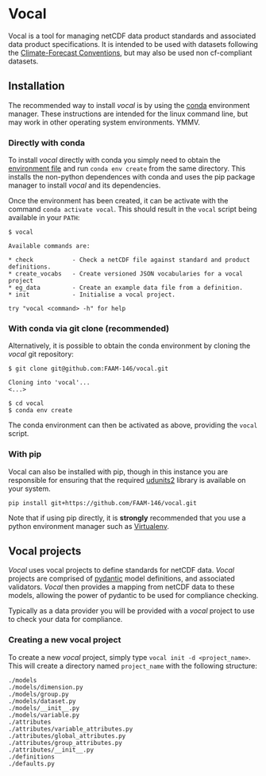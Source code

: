 # Vocal

Vocal is a tool for managing netCDF data product standards and associated data product specifications.
It is intended to be used with datasets following the [Climate-Forecast Conventions](https://cfconventions.org/),
but may also be used non cf-compliant datasets.

## Installation

The recommended way to install *vocal* is by using the [conda](https://conda.io) environment manager.
These instructions are intended for the linux command line, but may work in other operating system
environments. YMMV.

### Directly with conda

To install *vocal* directly with conda you simply need to obtain the 
[environment file](https://raw.githubusercontent.com/FAAM-146/vocal/main/environment.yml) and run
`conda env create` from the same directory. This installs the non-python dependences with conda
and uses the pip package manager to install *vocal* and its dependencies.

Once the environment has been created, it can be activate with the command `conda activate vocal`.
This should result in the `vocal` script being available in your `PATH`:

    $ vocal
    
    Available commands are:

    * check           - Check a netCDF file against standard and product definitions.
    * create_vocabs   - Create versioned JSON vocabularies for a vocal project
    * eg_data         - Create an example data file from a definition.
    * init            - Initialise a vocal project.

    try "vocal <command> -h" for help

### With conda via git clone (recommended)

Alternatively, it is possible to obtain the conda environment by cloning the *vocal* git 
repository:

    $ git clone git@github.com:FAAM-146/vocal.git
    
    Cloning into 'vocal'...
    <...>
    
    $ cd vocal
    $ conda env create

The conda environment can then be activated as above, providing the `vocal` script.

### With pip

Vocal can also be installed with pip, though in this instance you are responsible for ensuring
that the required [udunits2](https://www.unidata.ucar.edu/software/udunits/) library is available
on your system.

    pip install git+https://github.com/FAAM-146/vocal.git
    
Note that if using pip directly, it is **strongly** recommended that you use a python environment
manager such as [Virtualenv](https://pypi.org/project/virtualenv/).

## Vocal projects

*Vocal* uses vocal projects to define standards for netCDF data. *Vocal* projects are comprised of 
[pydantic](https://docs.pydantic.dev/) model definitions, and associated validators. *Vocal*
then provides a mapping from netCDF data to these models, allowing the power of pydantic to
be used for compliance checking.

Typically as a data provider you will be provided with a *vocal* project to use to check your
data for compliance.

### Creating a new vocal project

To create a new *vocal* project, simply type `vocal init -d <project_name>`. This will create a
directory named `project_name` with the following structure:

    ./models
    ./models/dimension.py
    ./models/group.py
    ./models/dataset.py
    ./models/__init__.py
    ./models/variable.py
    ./attributes
    ./attributes/variable_attributes.py
    ./attributes/global_attributes.py
    ./attributes/group_attributes.py
    ./attributes/__init__.py
    ./definitions
    ./defaults.py
